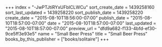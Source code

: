 +++
index = "-JwPTJtiRYxUFbICLWCu"
sort_create_date = 1439258160
sort_last_updated = 1439258220
sort_publish_date = 1439258220
create_date = "2015-08-10T18:56:00-07:00"
publish_date = "2015-08-10T18:57:00-07:00"
date = "2015-08-10T18:57:00-07:00"
last_updated = "2015-08-10T18:57:00-07:00"
preview_url = "dfd9a682-f133-4bfd-ef30-9ce5ff3e93e5"
name = "Small Beer Press"
title = "Small Beer Press"
books_by_this_publisher = ["books/solitaire"]
+++
